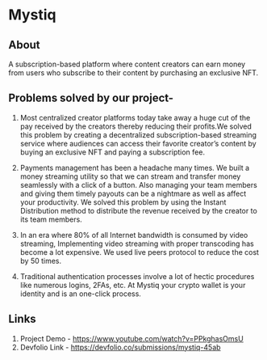 # Mystiq
## About
A subscription-based platform where content creators can earn money from users who subscribe to their content by purchasing an exclusive NFT.
## Problems solved by our project-
1. Most centralized creator platforms today take away a huge cut of the pay received by the creators thereby reducing their profits.We solved this problem by creating a decentralized subscription-based streaming service where audiences can access their favorite creator’s content by buying an exclusive NFT and paying a subscription fee.

2. Payments management has been a headache many times. We built a money streaming utility so that we can stream and transfer money seamlessly with a click of a button. Also managing your team members and giving them timely payouts can be a nightmare as well as affect your productivity. We solved this problem by using the Instant Distribution method to distribute the revenue received by the creator to its team members.

3. In an era where 80% of all Internet bandwidth is consumed by video streaming, Implementing video streaming with proper transcoding has become a lot expensive. We used live peers protocol to reduce the cost by 50 times.

4. Traditional authentication processes involve a lot of hectic procedures like numerous logins, 2FAs, etc. At Mystiq your crypto wallet is your identity and is an one-click process.



## Links
1. Project Demo - https://www.youtube.com/watch?v=PPkghasOmsU
2. Devfolio Link - https://devfolio.co/submissions/mystiq-45ab
